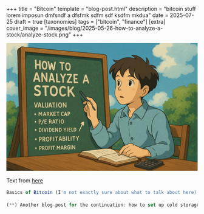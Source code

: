 +++
title = "Bitcoin"
template = "blog-post.html"
description = "bitcoin stuff lorem imposun dmfsndf a dfsfmk sdfm sdf ksdfm mkdua"
date = 2025-07-25
draft = true
[taxonomies]
tags = ["bitcoin", "finance"]
[extra]
cover_image = "/images/blog/2025-05-26-how-to-analyze-a-stock/analyze-stock.png"
+++

![blog-cover](/images/blog/2025-05-26-how-to-analyze-a-stock/analyze-stock.png)

Text from <a target="_blank" href="https://github.com/CosmeValera/cosmevalera.github.io/issues/35">here</a>

```js
Basics of Bitcoin (I'm not exactly sure about what to talk about here), chema for example talks about taxes, is the only post in regards to bitcoin, in addition to the how to set up your own lighnint node-> https://chemaclass.com/blog/understanding-taxes/ . And these are the blogs and readings with tag bitcoin-> https://chemaclass.com/tags/bitcoin/ . But, maybe I could talk about bitcoin more in general, or like 1. How central banks are the demon, inflation, dollar backed by nothing etc, (show the image of the dollar losing values), 2. What is bitcoin purpose and how it defies the fiat. 3. Why it can't be surpassed by other shitcoins, it's bitcoin not crypto. 4. Why volatility si good. 5. Recommend the book: filosofía de bitcoin(*), 6. Simple set up of using Relai/21Bitcoin to buy your bitcoins with DCA every month, 7. Add final section learn more (**)

(**) Another blog-post for the continuation: how to set up cold storage. -> Say options for each thing, but for the cold wallet recomment Coldcard-mk4 or Colcard-q. And buy the key note or whatever is called for the writing your private seed there and put it inside a safe`
```
